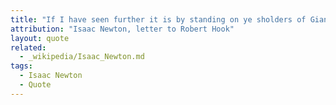 ```yaml
---
title: "If I have seen further it is by standing on ye sholders of Giants."
attribution: "Isaac Newton, letter to Robert Hook"
layout: quote
related:
  - _wikipedia/Isaac_Newton.md
tags:
  - Isaac Newton
  - Quote
---
```

